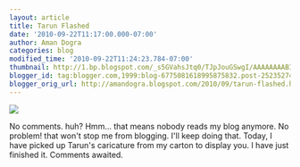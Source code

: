 ```yaml
---
layout: article
title: Tarun Flashed
date: '2010-09-22T11:17:00.000-07:00'
author: Aman Dogra
categories: blog
modified_time: '2010-09-22T11:24:23.784-07:00'
thumbnail: http://1.bp.blogspot.com/_s5GVahsJtq0/TJpJouGSwgI/AAAAAAAABIo/45DFhL2H_zE/s72-c/tm2.png
blogger_id: tag:blogger.com,1999:blog-6775081618995875832.post-2523527484014061219
blogger_orig_url: http://amandogra.blogspot.com/2010/09/tarun-flashed.html
---
```


[![](http://1.bp.blogspot.com/_s5GVahsJtq0/TJpJouGSwgI/AAAAAAAABIo/45DFhL2H_zE/s320/tm2.png)](http://1.bp.blogspot.com/_s5GVahsJtq0/TJpJouGSwgI/AAAAAAAABIo/45DFhL2H_zE/s1600/tm2.png)

<!--more-->

No comments. huh? Hmm... that means nobody reads my blog anymore. No
problem! that won't stop me from blogging. I'll keep doing that. Today,
I have picked up Tarun's caricature from my carton to display you. I
have just finished it. Comments awaited.

